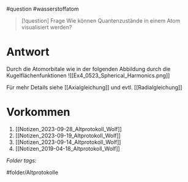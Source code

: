 
#question #wasserstoffatom 

> [!question] Frage
> Wie können Quantenzustände in einem Atom visualisiert werden?
> 

# Antwort
Durch die Atomorbitale wie in der folgenden Abbildung durch die Kugelflächenfunktionen
![[Ex4_0523_Spherical_Harmonics.png]]

Für mehr Details siehe [[Axialgleichung]] und evtl. [[Radialgleichung]]


# Vorkommen
1. [[Notizen_2023-09-28_Altprotokoll_Wolf]]
2. [[Notizen_2023-09-19_Altprotokoll_Wolf]]
3. [[Notizen_2023-09-14_Altprotokoll_Wolf]]
4. [[Notizen_2019-04-18_Altprotokoll_Wolf]]


 *Folder tags:*

#folder/Altprotokolle
